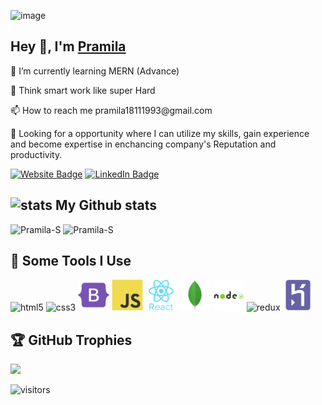 
![image](https://user-images.githubusercontent.com/27279740/164895446-7bcdb5b4-06dd-4763-aa96-80e0fbdf4667.png)

<h2>Hey 👋, I'm <a href="https://.github.io/myportfolio/">Pramila</a></h2>

<p>🌱 I’m currently learning MERN (Advance) </p>
<p>💬 Think smart work like super Hard </p>
<p>📫 How to reach me pramila18111993@gmail.com </p>
<p>🌱 Looking for a opportunity where I can utilize my skills, gain experience and become expertise in enchancing company's Reputation and productivity.

<p><a href="https:// /" target="_blank"><img src="https://img.shields.io/badge/-portfolio-4E69C8?style=for-the-badge&amp;labelColor=4E69C8&amp;logo=Firefox&amp;link=https://stanleylim.me" alt="Website Badge"></a>  <a href="https://www.linkedin.com/in/ /" target="_blank"><img src="https://img.shields.io/badge/LinkedIn-0077B5?style=for-the-badge&logo=linkedin&logoColor=white" alt="LinkedIn Badge"></a></p>

<!--
**Pramila-s** is a ✨ _special_ ✨ repository because its `README.md` (this file) appears on your GitHub profile.-->
<!-- 
- Passionate web developer with experience in React Node MongoDB.
- 🔭 I’m currently working on ... Pizza Delivery App using React, Node.
- 🌱 I’m currently learning ... Firebase

- 📫 How to reach me: ...[Linkedin](https://www.linkedin.com/in/ /) -->
<h2> <img src="https://cdn-icons-png.flaticon.com/512/921/921591.png" alt="stats" width="25" height="25" />  My Github stats</h2>
<img src="https://github-readme-stats.vercel.app/api?username=Pramila-S&show_icons=true&count_private=true&theme=radical&hide=contribs,issues" alt="Pramila-S" />
<img src="https://github-readme-stats.vercel.app/api/top-langs/?username=Pramila-S&layout=compact&hide=python" alt="Pramila-S" />

<h2>🚀 Some Tools I Use</h2>
<p align="left">
<img src="https://cdn.worldvectorlogo.com/logos/html-1.svg" alt="html5" width="50" height="50" />
<img src="https://cdn.worldvectorlogo.com/logos/css-3.svg" alt="css3" width="50" height="50" />
<img src="https://raw.githubusercontent.com/devicons/devicon/master/icons/bootstrap/bootstrap-plain.svg" alt="bootstrap" width="50" height="50" />
<img src="https://raw.githubusercontent.com/devicons/devicon/master/icons/javascript/javascript-original.svg" alt="javascript" width="50" height="50" />
<img src="https://raw.githubusercontent.com/devicons/devicon/master/icons/react/react-original-wordmark.svg" alt="react" width="50" height="50" />
<!-- <img src="https://raw.githubusercontent.com/devicons/devicon/master/icons/typescript/typescript-original.svg" alt="typescript" width="25" height="25" /> -->
<img src="https://raw.githubusercontent.com/devicons/devicon/master/icons/mongodb/mongodb-original.svg" alt="mongodb" width="50" height="50" />
<img src="https://raw.githubusercontent.com/devicons/devicon/master/icons/nodejs/nodejs-original-wordmark.svg" alt="nodejs" width="50" height="50" />
<img src="https://cdn.worldvectorlogo.com/logos/redux.svg" alt="redux" width="50" height="50" />
<img src="https://raw.githubusercontent.com/devicons/devicon/master/icons/heroku/heroku-plain.svg" alt="heroku" width="50" height="50" />
</p>

## 🏆 GitHub Trophies
![](https://github-profile-trophy.vercel.app/?username=Pramila-S&theme=radical&no-frame=true&no-bg=false&margin-w=4)

<p><img src="https://visitor-badge.glitch.me/badge?page_id=Pramila-S.Pramila-S" alt="visitors"></p>
